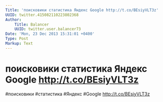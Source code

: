 ```yaml
---
Title: 'поисковики статистика Яндекс Google http://t.co/BEsiyVLT3z'
UUID: twitter.415082110223802368
Author:
    Title: Balancer
    UUID: twitter.user.balancer73
Date: 'Mon, 23 Dec 2013 15:31:01 +0400'
Type: Post
Markup: Text
---
```


# поисковики статистика Яндекс Google http://t.co/BEsiyVLT3z

#поисковики #статистика #Яндекс #Google
http://t.co/BEsiyVLT3z